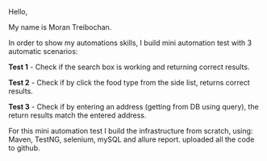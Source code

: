 Hello,

My name is Moran Treibochan.

In order to show my automations skills, I build mini automation test with 3 automatic scenarios:

**Test 1** - Check if the search box is working and returning correct results.

**Test 2** - Check if by click the food type from the side list, returns correct results.

**Test 3** - Check if by entering an address (getting from DB using query), the return results match the entered address.
 
For this mini automation test I build the infrastructure from scratch, using: Maven, TestNG, selenium, mySQL and allure report.
uploaded all the code to github.

   